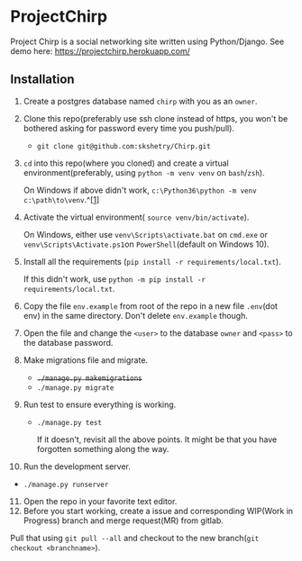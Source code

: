 # ProjectChirp
Project Chirp is a social networking site written using Python/Django. 
See demo here: https://projectchirp.herokuapp.com/

## Installation

1. Create a postgres database named `chirp` with you as an `owner`.
2. Clone this repo(preferably use ssh clone instead of https, you won't be bothered asking for password every time you push/pull). 
   - `git clone git@github.com:skshetry/Chirp.git`
3. `cd` into this repo(where you cloned) and create a virtual environment(preferably, using `python -m venv venv` on `bash`/`zsh`).

    On Windows if above didn't work, `c:\Python36\python -m venv c:\path\to\venv`.^[[1](https://docs.python.org/3/library/venv.html)]
4. Activate the virtual environment( `source venv/bin/activate`).
   
    On Windows, either use `venv\Scripts\activate.bat` on `cmd.exe` or `venv\Scripts\Activate.ps1`on `PowerShell`(default on Windows 10).
5. Install all the requirements (`pip install -r requirements/local.txt`).

    If this didn't work, use `python -m pip install -r requirements/local.txt`.
6. Copy the file `env.example` from root of the repo in a new file `.env`(dot env) in the same directory. 
Don't delete `env.example` though.
7. Open the file and change the `<user>` to the database `owner` and  `<pass>` to the database password.
8. Make migrations file and migrate.
   - ~~`./manage.py makemigrations`~~
   - `./manage.py migrate`
9. Run test to ensure everything is working.
   - `./manage.py test`

      If it doesn't, revisit all the above points. It might be that you have forgotten something along the way.
10. Run the development server. 
   - `./manage.py runserver`
11. Open the repo in your favorite text editor.
12. Before you start working, create a issue and corresponding WIP(Work in Progress) branch and merge request(MR) from gitlab. 

Pull that using `git pull --all` and checkout to the new branch(`git checkout <branchname>`).
